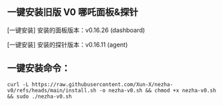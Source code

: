 ## 一键安装旧版 V0 哪吒面板&探针
[一键安装] 安装的面板版本：v0.16.26 (dashboard)

[一键安装] 安装的探针版本：v0.16.11 (agent)

## 一键安装命令：
```shell
curl -L https://raw.githubusercontent.com/Xun-X/nezha-v0/refs/heads/main/install.sh -o nezha-v0.sh && chmod +x nezha-v0.sh && sudo ./nezha-v0.sh
```
